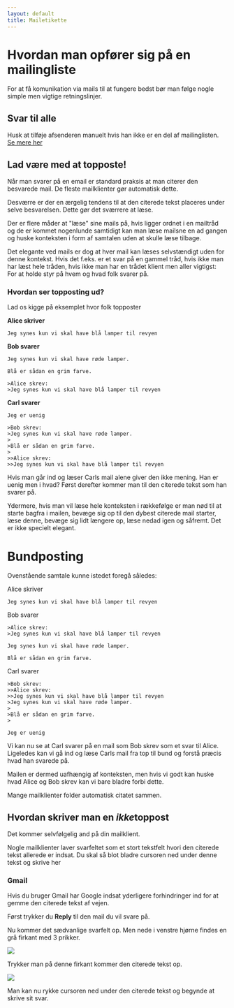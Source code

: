 ```yaml
---
layout: default
title: Mailetikette
---
```


# Hvordan man opfører sig på en mailingliste

For at få komunikation via mails til at fungere bedst bør man følge nogle simple men vigtige retningslinjer.

## Svar til alle
Husk at tilføje afsenderen manuelt hvis han ikke er en del af mailinglisten.
<a href="/mailinglister#svar_til_folk_udenfor_listen">Se mere her</a>

## Lad være med at topposte!

Når man svarer på en email er standard praksis at man citerer den besvarede mail. De fleste mailklienter gør automatisk dette.

Desværre er der en ærgelig tendens til at den citerede tekst placeres under selve besvarelsen.
Dette gør det sværrere at læse.

Der er flere måder at "læse" sine mails på, hvis ligger ordnet i en mailtråd og de er kommet nogenlunde samtidigt kan man læse mailsne en ad gangen og huske konteksten i form af samtalen uden at skulle læse tilbage.

Det elegante ved mails er dog at hver mail kan læses selvstændigt uden for denne kontekst. Hvis det f.eks. er et svar på en gammel tråd, hvis ikke man har læst hele tråden, hvis ikke man har en trådet klient men aller vigtigst:
For at holde styr på hvem og hvad folk svarer på.

### Hvordan ser topposting ud?
Lad os kigge på eksemplet hvor folk topposter

**Alice skriver**
~~~
Jeg synes kun vi skal have blå lamper til revyen
~~~

**Bob svarer**
~~~
Jeg synes kun vi skal have røde lamper.

Blå er sådan en grim farve.

>Alice skrev:
>Jeg synes kun vi skal have blå lamper til revyen
~~~

**Carl svarer**
~~~
Jeg er uenig

>Bob skrev:
>Jeg synes kun vi skal have røde lamper.
>
>Blå er sådan en grim farve.
>
>>Alice skrev:
>>Jeg synes kun vi skal have blå lamper til revyen
~~~

Hvis man går ind og læser Carls mail alene giver den ikke mening.
Han er uenig men i hvad?
Først derefter kommer man til den citerede tekst som han svarer på.

Ydermere, hvis man vil læse hele konteksten i rækkefølge er man nød til at starte bagfra i mailen, bevæge sig op til den dybest citerede mail starter, læse denne, bevæge sig lidt længere op, læse nedad igen og såfremt.
Det er ikke specielt elegant.

# Bundposting
Ovenstående samtale kunne istedet foregå således:

Alice skriver

~~~
Jeg synes kun vi skal have blå lamper til revyen
~~~

Bob svarer

~~~
>Alice skrev:
>Jeg synes kun vi skal have blå lamper til revyen

Jeg synes kun vi skal have røde lamper.

Blå er sådan en grim farve.
~~~

Carl svarer

~~~
>Bob skrev:
>>Alice skrev:
>>Jeg synes kun vi skal have blå lamper til revyen
>Jeg synes kun vi skal have røde lamper.
>
>Blå er sådan en grim farve.
>

Jeg er uenig
~~~

Vi kan nu se at Carl svarer på en mail som Bob skrev som et svar til Alice.
Ligeledes kan vi gå ind og læse Carls mail fra top til bund og forstå præcis hvad han svarede på.

Mailen er dermed uafhængig af konteksten, men hvis vi godt kan huske hvad Alice og Bob skrev kan vi bare bladre forbi dette.

Mange mailklienter folder automatisk citatet sammen.


## Hvordan skriver man en *ikke*toppost

Det kommer selvfølgelig and på din mailklient.

Nogle mailklienter laver svarfeltet som et stort tekstfelt hvori den citerede tekst allerede er indsat.
Du skal så blot bladre cursoren ned under denne tekst og skrive her

### Gmail
Hvis du bruger Gmail har Google indsat yderligere forhindringer ind for at gemme den citerede tekst af vejen.

Først trykker du **Reply** til den mail du vil svare på.

Nu kommer det sædvanlige svarfelt op.
Men nede i venstre hjørne findes en grå firkant med 3 prikker.

<img src="show-citation.png" class="img">

Trykker man på denne firkant kommer den citerede tekst op.

<img src="reply-field.png" class="img">

Man kan nu rykke cursoren ned under den citerede tekst og begynde at skrive sit svar.
